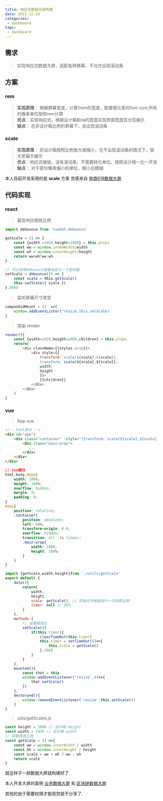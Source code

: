 ```yaml
---
title: 响应式数据大屏构建
date: 2021-12-24
categories:
 - dashboard
tags:
 - dashboard
---
```


## 需求

>实现响应式数据大屏，适配各种屏幕，不允许出现滚动条

## 方案

### rem
>**实现原理**： 根据屏幕宽度，计算1rem的宽度，配置根元素的font-size,所有的像素单位按照rem计算\
>**优点**：实现响应式，根据设计稿和`VW`的宽度实现界面宽度百分百展示\
>**缺点**： 在非设计稿比例的屏幕下，会出现滚动条

### scale

>**实现原理**： 将设计稿按照比例放大或缩小，在不出现滚动条的情况下，放大至最大展示\
>**优点**：响应式缩放，没有滚动条，不需要转化单位，按照设计稿一比一开发\
>**缺点**： 对于部分像素偏小的单位，缩小后模糊
   
本人目前开发采用的是 **scale** 方案 灵感来自  [电商618数据大屏](https://sugar.aipage.com/dashboard/5f81db321ff3e080e9f09168c923854f)

## 代码实现

### react

>最佳响应缩放比例

```js
import debounce from 'loadsh.debounce'

getScale = () => {
    const {width =1920,height=1080} = this.props
    const ww = window.inndeWidth/width
    const wh = window.innerHeight/height
    return ww<wh?ww:wh
}

// 可以采用debounce或者自定义一个定时器
setScale = debounce(() => {
	const scale = this.getScale()
	this.setState({ scale })
},500)

```

>监听屏幕尺寸改变

```js
componDidMount = ()  =>{
    window.addEventLister("resize,this.setScale)
}
```

>渲染 render

```js
render(){
    const {width=1920,height=1080,children} = this.props
    return(
        <div className={{styles.wrap}}>
            <div style={{
                transform:`scale(${scale},${scale}},
                transform:`scale(${scale},${scale}},
                width,
                height
                }}>
                {{children}}
            </div>
        </div>
    )
}
```
### vue

>App.vue

```html
<!-- html部分 -->
<div id="app">
    <div class="container" :style="{transform:`scale(${scale},${scale}) translateX(-50%)`,width: `${width}px`,height: `${height}px`}">
        <div class="main-wrap">
           ... 
        </div>
    </div>
</div>
```
```css
// css部分
html,body,#app{
    width: 100%;
    height: 100%;
    overflow: hidden;
    margin: 0;
    padding: 0;
}
#app{
    position: relative;
    .container{
        position: absolute;
        left: 50%;
        transform-origin: 0 0;
        overflow: hidden;
        transition: all .3s linear;
        .main-wrap{
            width: 100%;
            height: 100%;
        }
    }
}
```
```js
import {getScale,width,height}from './utils/getScale'
export default {
	data(){
        return{
            width,
            height,
            scale: getScale(), // 初始化时候就进行一次获取比例
            timer: null // 防抖
        }
    },
    methods:{
        // 设置缩放比
        setScale(){
            if(this.timer){
                clearTimeOut(this.timer)
                this.timer = setTimeOut(()=>{
                    this.scale = getScale()
                },500)
            }
        }
    },
    mounted(){
        const that = this
        window.addEventListener('resize',()=>{
            that.setScale()
        })
    },
    destoryed(){
        window.removeEventListener('resize',this.setScale())
    }
}
```

>utils/getScales.js

```js
const height = 1080 // 设计稿 height
const width = 1920 // 设计稿 width
// 获取宽高比例
const getScale = () =>{
    const ww = window.innerWidth / width
    const hh = window.innerHeight / height
    const scale = ww < wh ? ww : wh
    return scale
}
```
就这样子一款数据大屏就构建好了

本人开发大屏的案例 [业务数据大屏](http://cc-hc.com:8989/) 和 [区块链数据大屏](https://www.yljr.com/zqyl-reveal/#/)

其他的由于需要权限才能观赏就不分享了.
<Valine/>
